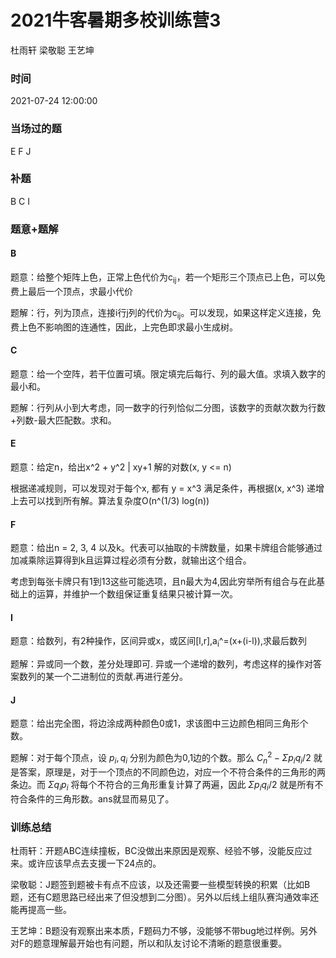 # 2021牛客暑期多校训练营3

杜雨轩 梁敬聪 王艺坤

### 时间

2021-07-24 12:00:00

### 当场过的题

E F J

### 补题

B C I

### 题意+题解

#### B

题意：给整个矩阵上色，正常上色代价为c<sub>ij</sub>，若一个矩形三个顶点已上色，可以免费上最后一个顶点，求最小代价

题解：行，列为顶点，连接i行j列的代价为c<sub>ij</sub>。可以发现，如果这样定义连接，免费上色不影响图的连通性，因此，上完色即求最小生成树。

#### C

题意：给一个空阵，若干位置可填。限定填完后每行、列的最大值。求填入数字的最小和。

题解：行列从小到大考虑，同一数字的行列恰似二分图，该数字的贡献次数为行数+列数-最大匹配数。求和。

#### E 

题意：给定n，给出x^2 + y^2 | xy+1 解的对数(x, y <= n)

根据递减规则，可以发现对于每个x, 都有 y = x^3 满足条件，再根据(x, x^3) 递增上去可以找到所有解。算法复杂度O(n^(1/3) log(n))

#### F

题意：给出n = 2, 3, 4 以及k。代表可以抽取的卡牌数量，如果卡牌组合能够通过加减乘除运算得到k且运算过程必须有分数，就输出这个组合。

考虑到每张卡牌只有1到13这些可能选项，且n最大为4,因此穷举所有组合与在此基础上的运算，并维护一个数组保证重复结果只被计算一次。

#### I

题意：给数列，有2种操作，区间异或x，或区间[l,r],a<sub>i</sub>^=(x+(i-l)),求最后数列

题解：异或同⼀个数，差分处理即可.
异或⼀个递增的数列，考虑这样的操作对答案数列的某⼀个⼆进制位的贡献.再进行差分。

#### J

题意：给出完全图，将边涂成两种颜色0或1，求该图中三边颜色相同三角形个数。

题解：对于每个顶点，设 $p_i, q_i$ 分别为颜色为0,1边的个数。那么 $C_n^2 - \Sigma p_iq_i/2$ 就是答案，原理是，对于一个顶点的不同颜色边，对应一个不符合条件的三角形的两条边。而 $\Sigma q_ip_i$ 将每个不符合的三角形重复计算了两遍，因此 $\Sigma p_iq_i/2$ 就是所有不符合条件的三角形数。ans就显而易见了。

### 训练总结

杜雨轩：开题ABC连续撞板，BC没做出来原因是观察、经验不够，没能反应过来。或许应该早点去支援一下24点的。

梁敬聪：J题签到题被卡有点不应该，以及还需要一些模型转换的积累（比如B题，还有C题思路已经出来了但没想到二分图）。另外以后线上组队赛沟通效率还能再提高一些。

王艺坤：B题没有观察出来本质，F题码力不够，没能够不带bug地过样例。另外对F的题意理解最开始也有问题，所以和队友讨论不清晰的题意很重要。
